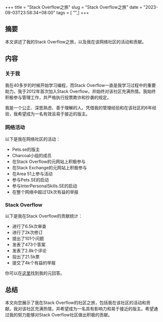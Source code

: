 +++
title = "Stack Overflow之旅"
slug = "Stack Overflow之旅"
date = "2023-09-03T23:58:34+08:00"
tags = [ "",]
+++


## 摘要
本文讲述了我的Stack Overflow之旅，以及我在该网络社区的活动和贡献。

## 内容

### 关于我
我在40多岁的时候开始学习编程，而Stack Overflow一直是我学习过程中的重要助力。我于2012年首次加入Stack Overflow，并始终对该社区充满热情。我始终积极参与管理工作，并严格执行投票欺诈和抄袭的规定。

我是一个公正、深思熟虑、善于理解的人。凭借我的管理经验和在该社区的6年经验，我希望成为一名有效且易于接近的版主。

### 网络活动
以下是我在网络社区的活动：

- Pets.se的版主
- Charcoal小组的成员
- 在Stack Overflow的元网站上积极参与
- 在Stack Exchange的元网站上积极参与
- 在Area 51上参与活动
- 参与Pets.SE的启动
- 参与InterPersonalSkills.SE的启动
- 在整个网络中超过12k次有益的举报

### Stack Overflow
以下是我在Stack Overflow的贡献统计：

- 进行了6.5k次审查
- 进行了2k次修订
- 提出了101个问题
- 发表了473个答案
- 发表了2.8k个评论
- 投出了21.5k票
- 提交了4k个有益的举报

你可以在[这里](https://meta.stackoverflow.com/questions/364498/2018-moderator-election-qa-questionnaire/364507#364507)找到我的元回答。

## 总结
本文向您展示了我在Stack Overflow的社区之旅，包括我在该社区的活动和贡献。我对该社区充满热情，并希望成为一名具有影响力和易于接近的版主。希望通过我的努力能够对Stack Overflow社区做出积极的贡献。

